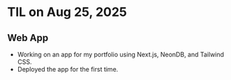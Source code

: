 # TIL on Aug 25, 2025
## Web App
- Working on an app for my portfolio using Next.js, NeonDB, and Tailwind CSS.
- Deployed the app for the first time.